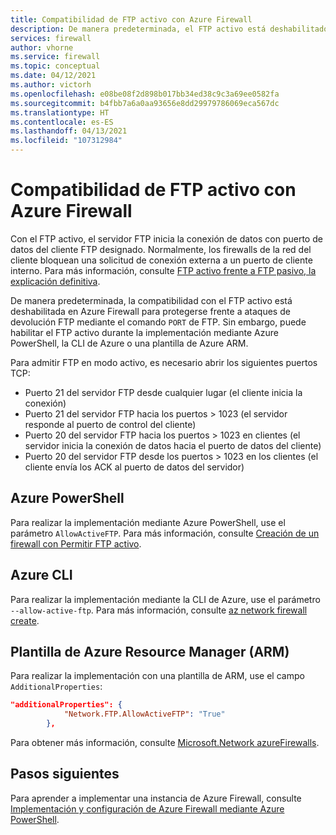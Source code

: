 ```yaml
---
title: Compatibilidad de FTP activo con Azure Firewall
description: De manera predeterminada, el FTP activo está deshabilitado en Azure Firewall. Puede habilitarlo mediante PowerShell, la CLI y las plantillas de ARM.
services: firewall
author: vhorne
ms.service: firewall
ms.topic: conceptual
ms.date: 04/12/2021
ms.author: victorh
ms.openlocfilehash: e08be08f2d898b017bb34ed38c9c3a69ee0582fa
ms.sourcegitcommit: b4fbb7a6a0aa93656e8dd29979786069eca567dc
ms.translationtype: HT
ms.contentlocale: es-ES
ms.lasthandoff: 04/13/2021
ms.locfileid: "107312984"
---
```

# <a name="azure-firewall-active-ftp-support"></a>Compatibilidad de FTP activo con Azure Firewall

Con el FTP activo, el servidor FTP inicia la conexión de datos con puerto de datos del cliente FTP designado. Normalmente, los firewalls de la red del cliente bloquean una solicitud de conexión externa a un puerto de cliente interno. Para más información, consulte [FTP activo frente a FTP pasivo, la explicación definitiva](https://slacksite.com/other/ftp.html).

De manera predeterminada, la compatibilidad con el FTP activo está deshabilitada en Azure Firewall para protegerse frente a ataques de devolución FTP mediante el comando `PORT` de FTP. Sin embargo, puede habilitar el FTP activo durante la implementación mediante Azure PowerShell, la CLI de Azure o una plantilla de Azure ARM.

Para admitir FTP en modo activo, es necesario abrir los siguientes puertos TCP:

- Puerto 21 del servidor FTP desde cualquier lugar (el cliente inicia la conexión)
- Puerto 21 del servidor FTP hacia los puertos > 1023 (el servidor responde al puerto de control del cliente)
- Puerto 20 del servidor FTP hacia los puertos > 1023 en clientes (el servidor inicia la conexión de datos hacia el puerto de datos del cliente)
- Puerto 20 del servidor FTP desde los puertos > 1023 en los clientes (el cliente envía los ACK al puerto de datos del servidor)

## <a name="azure-powershell"></a>Azure PowerShell

Para realizar la implementación mediante Azure PowerShell, use el parámetro `AllowActiveFTP`. Para más información, consulte [Creación de un firewall con Permitir FTP activo](/powershell/module/az.network/new-azfirewall#16---create-a-firewall-with-allow-active-ftp-).

## <a name="azure-cli"></a>Azure CLI

Para realizar la implementación mediante la CLI de Azure, use el parámetro `--allow-active-ftp`. Para más información, consulte [az network firewall create](/cli/azure/ext/azure-firewall/network/firewall#ext_azure_firewall_az_network_firewall_create-optional-parameters). 

## <a name="azure-resource-manager-arm-template"></a>Plantilla de Azure Resource Manager (ARM)

Para realizar la implementación con una plantilla de ARM, use el campo `AdditionalProperties`:

```json
"additionalProperties": {
            "Network.FTP.AllowActiveFTP": "True"
        },
```
Para obtener más información, consulte [Microsoft.Network azureFirewalls](/azure/templates/microsoft.network/azurefirewalls).

## <a name="next-steps"></a>Pasos siguientes

Para aprender a implementar una instancia de Azure Firewall, consulte [Implementación y configuración de Azure Firewall mediante Azure PowerShell](deploy-ps.md).